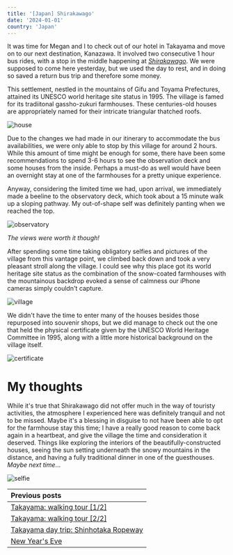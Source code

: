 ```yaml
---
title: '[Japan] Shirakawago'
date: '2024-01-01'
country: 'Japan'
---
```


It was time for Megan and I to check out of our hotel in Takayama and move on to our next destination, Kanazawa. It involved two consecutive 1 hour bus rides, with a stop in the middle happening at [*Shirakawago*](https://www.vill.shirakawa.lg.jp/en/). We were supposed to come here yesterday, but we used the day to rest, and in doing so saved a return bus trip and therefore some money.

This settlement, nestled in the mountains of Gifu and Toyama Prefectures, attained its UNESCO world heritage site status in 1995. The village is famed for its tradiitonal gassho-zukuri farmhouses. These centuries-old houses are appropriately named for their intricate triangular thatched roofs.

![house](/images/posts/travel/japan-2023/shirakawago/house.JPG)

Due to the changes we had made in our itinerary to accommodate the bus availabilities, we were only able to stop by this village for around 2 hours. While this amount of time might be enough for some, there have been some recommendations to spend 3-6 hours to see the observation deck and some houses from the inside. Perhaps a must-do as well would have been an overnight stay at one of the farmhouses for a pretty unique experience.

Anyway, considering the limited time we had, upon arrival, we immediately made a beeline to the observatory deck, which took about a 15 minute walk up a sloping pathway. My out-of-shape self was definitely panting when we reached the top.

![observatory](/images/posts/travel/japan-2023/shirakawago/observatory.JPG)

*The views were worth it though!*

After spending some time taking obligatory selfies and pictures of the village from this vantage point, we climbed back down and took a very pleasant stroll along the village. I could see why this place got its world heritage site status as the combination of the snow-coated farmhouses with the mountainous backdrop evoked a sense of calmness our iPhone cameras simply couldn't capture.

![village](/images/posts/travel/japan-2023/shirakawago/village.JPG)

We didn't have the time to enter many of the houses besides those repurposed into souvenir shops, but we did manage to check out the one that held the physical certificate given by the UNESCO World Heritage Committee in 1995, along with a little more historical background on the village itself.

![certificate](/images/posts/travel/japan-2023/shirakawago/certificate.JPG)

# My thoughts

While it's true that Shirakawago did not offer much in the way of touristy activities, the atmosphere I experienced here was definitely tranquil and not to be missed. Maybe it's a blessing in disguise to not have been able to opt for the farmhouse stay this time; I have a really good reason to come back again in a heartbeat, and give the village the time and consideration it deserved. Things like exploring the interiors of the beautifully-constructed houses, seeing the sun setting underneath the snowy mountains in the distance, and having a fully traditional dinner in one of the guesthouses. *Maybe next time*...

![selfie](/images/posts/travel/japan-2023/shirakawago/selfie.JPG)

| Previous posts |
| :---           |
| [Takayama: walking tour [1/2]](./takayama-walking-tour-1) |
| [Takayama: walking tour [2/2]](./takayama-walking-tour-2) |
| [Takayama day trip: Shinhotaka Ropeway](./shinhotaka-ropeway) |
| [New Year's Eve](./new-years-eve) |
